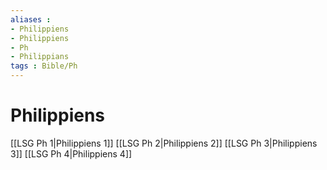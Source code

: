 ```yaml
---
aliases : 
- Philippiens
- Philippiens
- Ph
- Philippians
tags : Bible/Ph
---
```


# Philippiens

[[LSG Ph 1|Philippiens 1]]
[[LSG Ph 2|Philippiens 2]]
[[LSG Ph 3|Philippiens 3]]
[[LSG Ph 4|Philippiens 4]]
